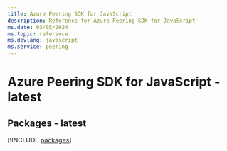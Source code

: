```yaml
---
title: Azure Peering SDK for JavaScript
description: Reference for Azure Peering SDK for JavaScript
ms.date: 03/05/2024
ms.topic: reference
ms.devlang: javascript
ms.service: peering
---
```

# Azure Peering SDK for JavaScript - latest
## Packages - latest
[!INCLUDE [packages](peering-index.md)]